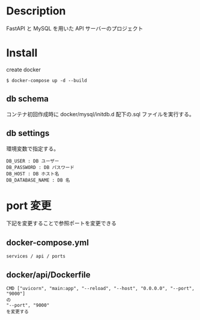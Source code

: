 # Description

FastAPI と MySQL を用いた API サーバーのプロジェクト

# Install

create docker

```
$ docker-compose up -d --build
```

## db schema

コンテナ初回作成時に docker/mysql/initdb.d 配下の.sql ファイルを実行する。

## db settings

環境変数で指定する。

```
DB_USER : DB ユーザー
DB_PASSWORD : DB パスワード
DB_HOST : DB ホスト名
DB_DATABASE_NAME : DB 名
```

# port 変更

下記を変更することで参照ポートを変更できる

## docker-compose.yml

```
services / api / ports
```

## docker/api/Dockerfile

```
CMD ["uvicorn", "main:app", "--reload", "--host", "0.0.0.0", "--port", "9000"]
の
"--port", "9000"
を変更する
```
